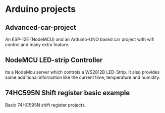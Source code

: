 # Arduino projects

## Advanced-car-project
An ESP-12E (NodeMCU) and an Arduino-UNO based car project with wifi control and many extra feature.

## NodeMCU LED-strip Controller
Its a NodeMcu server which controls a WS2812B LED-Strip. It also provides some additional information like the current time, temperature and humidity.
 
## 74HC595N Shift register basic example
Basic 74HC595N shift register projects.
